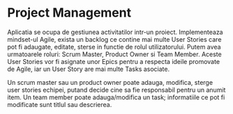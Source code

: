# Project Management

Aplicatia se ocupa de gestiunea activitatilor intr-un proiect. Implementeaza mindset-ul Agile, exista un backlog ce contine mai multe User Stories care pot fi adaugate, editate, sterse in functie de rolul utilizatorului. Putem avea urmatoarele roluri: Scrum Master, Product Owner si Team Member. Aceste User Stories vor fi asignate unor Epics pentru a respecta ideile promovate de Agile, iar un User Story are mai multe Tasks asociate.

Un scrum master sau un product owner poate adauga, modifica, sterge user stories echipei, putand decide cine sa fie responsabil pentru un anumit item.
Un team member poate adauga/modifica un task; informatiile ce pot fi modificate sunt titlul sau descrierea.
